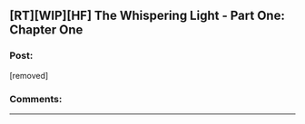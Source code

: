 ## [RT][WIP][HF] The Whispering Light - Part One: Chapter One

### Post:

[removed]

### Comments:

---

